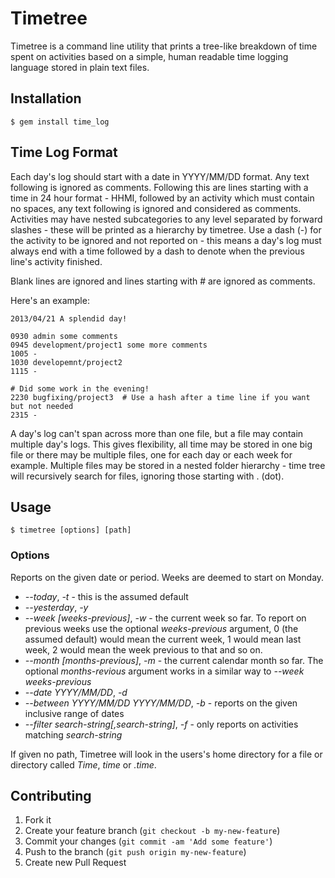 # Timetree

Timetree is a command line utility that prints a tree-like breakdown of time spent on activities based on a simple, human readable time logging language stored in plain text files.

## Installation

    $ gem install time_log

## Time Log Format

Each day's log should start with a date in YYYY/MM/DD format. Any text following is ignored as comments. Following this are lines starting with a time in 24 hour format - HHMI, followed by an activity which must contain no spaces, any text following is ignored and considered as comments. Activities may have nested subcategories to any level separated by forward slashes - these will be printed as a hierarchy by timetree. Use a dash (-) for the activity to be ignored and not reported on - this means a day's log must always end with a time followed by a dash to denote when the previous line's activity finished.

Blank lines are ignored and lines starting with # are ignored as comments.

Here's an example:

    2013/04/21 A splendid day!
    
    0930 admin some comments
    0945 development/project1 some more comments
    1005 -
    1030 developemnt/project2
    1115 -
    
    # Did some work in the evening!
    2230 bugfixing/project3  # Use a hash after a time line if you want but not needed
    2315 -


A day's log can't span across more than one file, but a file may contain multiple day's logs. This gives flexibility, all time may be stored in one big file or there may be multiple files, one for each day or each week for example. Multiple files may be stored in a nested folder hierarchy - time tree will recursively search for files, ignoring those starting with . (dot).

## Usage

    $ timetree [options] [path]

### Options

Reports on the given date or period. Weeks are deemed to start on Monday.

  * *--today*, *-t* - this is the assumed default
  * *--yesterday*, *-y*
  * *--week [weeks-previous]*, *-w* - the current week so far. To report on previous weeks use the optional *weeks-previous* argument, 0 (the assumed default) would mean the current week, 1 would mean last week, 2 would mean the week previous to that and so on.
  * *--month [months-previous]*, *-m* - the current calendar month so far. The optional *months-revious* argument works in a similar way to *--week weeks-previous*
  * *--date YYYY/MM/DD*, *-d*
  * *--between YYYY/MM/DD YYYY/MM/DD*, *-b* - reports on the given inclusive range of dates
  * *--filter search-string[,search-string]*, *-f* - only reports on activities matching *search-string*

If given no path, Timetree will look in the users's home directory for a file or directory called *Time*, *time* or *.time*.

## Contributing

1. Fork it
2. Create your feature branch (`git checkout -b my-new-feature`)
3. Commit your changes (`git commit -am 'Add some feature'`)
4. Push to the branch (`git push origin my-new-feature`)
5. Create new Pull Request
